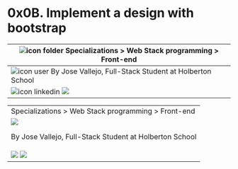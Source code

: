 # 0x0B. Implement a design with bootstrap

|![icon folder](https://img.icons8.com/fluent-systems-filled/20/000000/opened-folder.png) Specializations > Web Stack programming > Front-end |
|-------|
|![icon user](https://img.icons8.com/fluent-systems-filled/20/000000/user.png) By Jose Vallejo, Full-Stack Student at Holberton School|
|![icon linkedin](https://img.icons8.com/nolan/64/linkedin.png) ![](https://img.icons8.com/nolan/64/github.png)|

<link rel="stylesheet" href="https://stackpath.bootstrapcdn.com/bootstrap/4.4.1/css/bootstrap.min.css" integrity="sha384-Vkoo8x4CGsO3+Hhxv8T/Q5PaXtkKtu6ug5TOeNV6gBiFeWPGFN9MuhOf23Q9Ifjh" crossorigin="anonymous">
<div class="table-responsive container-fluid">
  <table class="table">
    <tr>
      <td>
        Specializations > Web Stack programming > Front-end
      </td>
    </tr>
    <tr>
      <td class="d-flex justify-content-between">
        <img src="https://img.icons8.com/fluent-systems-filled/20/000000/user.png"/>
        <p>By Jose Vallejo, Full-Stack Student at Holberton School</p>
      </td>
    </tr>
    <tr>
      <td>
        <div>
          <img src="https://img.icons8.com/nolan/64/linkedin.png"/>
          <img src="https://img.icons8.com/nolan/64/github.png"/>
        </div>
      </td>
    </tr>
  </table>
</div>